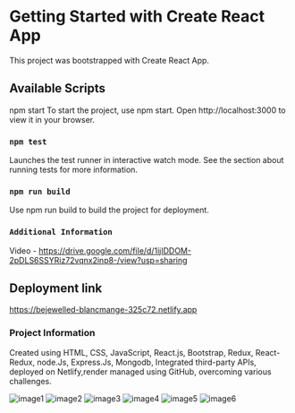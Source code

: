 # Getting Started with Create React App

This project was bootstrapped with Create React App.

## Available Scripts
 
npm start To start the project, use npm start. Open http://localhost:3000 to view it in your browser.

### `npm test`

Launches the test runner in interactive watch mode. See the section about running tests for more information.

### `npm run build`

Use npm run build to build the project for deployment.

### `Additional Information`

Video - https://drive.google.com/file/d/1ijIDDOM-2pDLS6SSYRiz72vqnx2inp8-/view?usp=sharing

## Deployment link
https://bejewelled-blancmange-325c72.netlify.app

### Project Information

Created using HTML, CSS, JavaScript, React.js, Bootstrap, Redux, React-Redux, node.Js, Express.Js, Mongodb, Integrated third-party APIs, deployed on Netlify,render managed using GitHub, overcoming various challenges.

![image1](https://github.com/Yashwalavalkar/entertainmentApp/assets/161032923/c97efc11-0708-4fd3-aab6-9098a2fa8124)
![image2](https://github.com/Yashwalavalkar/entertainmentApp/assets/161032923/9f8f82bb-b4fa-4679-b3a0-de1be4c7b9a6)
![image3](https://github.com/Yashwalavalkar/entertainmentApp/assets/161032923/aa8294a7-c3cf-4505-8497-806564d3170c)
![image4](https://github.com/Yashwalavalkar/entertainmentApp/assets/161032923/6bd0fb6f-beb0-4663-a01a-df576133f4c4)
![image5](https://github.com/Yashwalavalkar/entertainmentApp/assets/161032923/0fe6658f-ed6f-411b-912e-f8592ab86c0b)
![image6](https://github.com/Yashwalavalkar/entertainmentApp/assets/161032923/25120954-8e13-44fd-93f2-45ffe68952b6)


